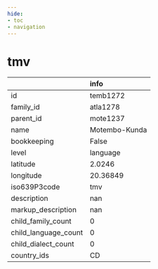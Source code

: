 ```yaml
---
hide:
- toc
- navigation
---
```

# tmv
|                      | info          |
|:---------------------|:--------------|
| id                   | temb1272      |
| family_id            | atla1278      |
| parent_id            | mote1237      |
| name                 | Motembo-Kunda |
| bookkeeping          | False         |
| level                | language      |
| latitude             | 2.0246        |
| longitude            | 20.36849      |
| iso639P3code         | tmv           |
| description          | nan           |
| markup_description   | nan           |
| child_family_count   | 0             |
| child_language_count | 0             |
| child_dialect_count  | 0             |
| country_ids          | CD            |